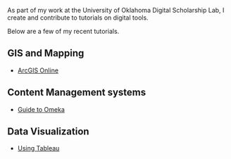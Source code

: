 As part of my work at the University of Oklahoma Digital Scholarship Lab, I create and contribute to tutorials on digital tools. 

Below are a few of my recent tutorials. 
## GIS and Mapping
* [ArcGIS Online](https://sclayton29.github.io/ArcGISOnline/)


## Content Management systems
* [Guide to Omeka](https://sclayton29.github.io/omeka-guide/)

## Data Visualization
* [Using Tableau](https://sclayton29.github.io/tableau-workshop/)
